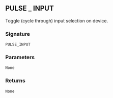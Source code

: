 ## PULSE \_ INPUT

Toggle (cycle through) input selection on device.


### Signature

`PULSE_INPUT`


### Parameters

`None`


### Returns

`None`
